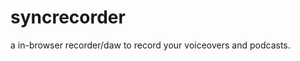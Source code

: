 # syncrecorder

<!-- TODO(tl): add a gif screenshot. -->
a in-browser recorder/daw to record your voiceovers and podcasts.
